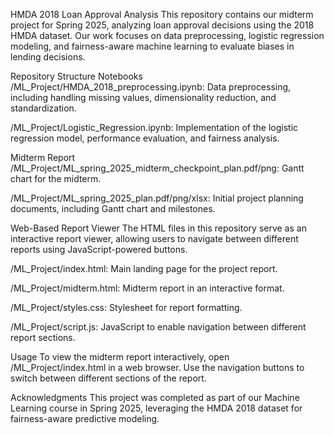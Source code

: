 HMDA 2018 Loan Approval Analysis
This repository contains our midterm project for Spring 2025, analyzing loan approval decisions using the 2018 HMDA dataset. Our work focuses on data preprocessing, logistic regression modeling, and fairness-aware machine learning to evaluate biases in lending decisions.

Repository Structure
Notebooks
/ML_Project/HMDA_2018_preprocessing.ipynb: Data preprocessing, including handling missing values, dimensionality reduction, and standardization.

/ML_Project/Logistic_Regression.ipynb: Implementation of the logistic regression model, performance evaluation, and fairness analysis.

Midterm Report
/ML_Project/ML_spring_2025_midterm_checkpoint_plan.pdf/png: Gantt chart for the midterm.

/ML_Project/ML_spring_2025_plan.pdf/png/xlsx: Initial project planning documents, including Gantt chart and milestones.

Web-Based Report Viewer
The HTML files in this repository serve as an interactive report viewer, allowing users to navigate between different reports using JavaScript-powered buttons.

/ML_Project/index.html: Main landing page for the project report.

/ML_Project/midterm.html: Midterm report in an interactive format.

/ML_Project/styles.css: Stylesheet for report formatting.

/ML_Project/script.js: JavaScript to enable navigation between different report sections.

Usage
To view the midterm report interactively, open /ML_Project/index.html in a web browser. Use the navigation buttons to switch between different sections of the report.

Acknowledgments
This project was completed as part of our Machine Learning course in Spring 2025, leveraging the HMDA 2018 dataset for fairness-aware predictive modeling.









